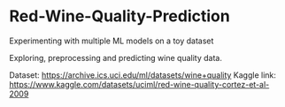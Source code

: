 # Red-Wine-Quality-Prediction
Experimenting with multiple ML models on a toy dataset

Exploring, preprocessing and predicting wine quality data.

Dataset: https://archive.ics.uci.edu/ml/datasets/wine+quality
Kaggle link: https://www.kaggle.com/datasets/uciml/red-wine-quality-cortez-et-al-2009

